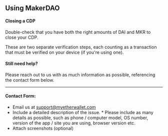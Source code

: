 ## Using MakerDAO

#### Closing a CDP

Double-check that you have both the right amounts of DAI and MKR to close your CDP.

These are two separate verification steps, each counting as a transaction that must be verified on your device (if you're using one).

#### Still need help?

Please reach out to us with as much information as possible, referencing the contact form below. 

* * *

#### Contact Form:

- Email us at support@myetherwallet.com
  <br>
- Include a detailed description of the issue.
      \* Please include as many details as possible, such as phone / computer model, OS number, version of the app / site you are using, browser version etc.
  <br>
- Attach screenshots (optional)
